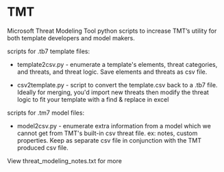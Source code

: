 # TMT
Microsoft Threat Modeling Tool python scripts to increase TMT’s utility for both template developers and model makers.

scripts for .tb7 template files:
-	template2csv.py - enumerate a template's elements, threat categories, and threats, and threat logic. Save elements and threats as csv file.

- csv2template.py - script to convert the template.csv back to a .tb7 file. Ideally for merging, you'd import new threats then modify the threat logic to fit your template with a find & replace in excel


scripts for .tm7 model files:
-	model2csv.py - enumerate extra information from a model which we cannot get from TMT's built-in csv threat file. ex: notes, custom properties. Keep as separate csv file in conjunction with the TMT produced csv file.

View threat_modeling_notes.txt for more
